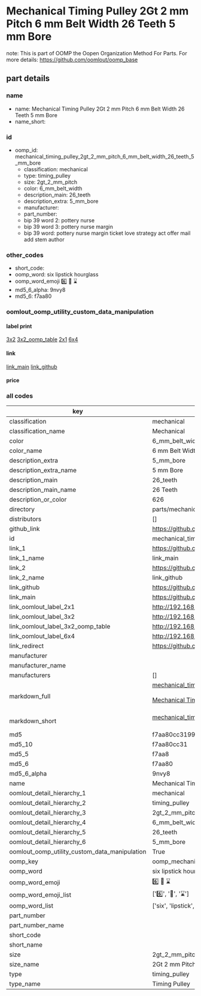 # Mechanical Timing Pulley 2Gt 2 mm Pitch 6 mm Belt Width 26 Teeth 5 mm Bore  

note: This is part of OOMP the Oopen Organization Method For Parts. For more details: https://github.com/oomlout/oomp_base

##  part details
  







### name
* name: Mechanical Timing Pulley 2Gt 2 mm Pitch 6 mm Belt Width 26 Teeth 5 mm Bore
* name_short: 
### id
* oomp_id: mechanical_timing_pulley_2gt_2_mm_pitch_6_mm_belt_width_26_teeth_5_mm_bore
  * classification: mechanical
  * type: timing_pulley
  * size: 2gt_2_mm_pitch
  * color: 6_mm_belt_width
  * description_main: 26_teeth
  * description_extra: 5_mm_bore
  * manufacturer: 
  * part_number: 
  * bip 39 word 2: pottery nurse
  * bip 39 word 3: pottery nurse margin
  * bip 39 word: pottery nurse margin ticket love strategy act offer mail add stem author

### other_codes
* short_code: 
* oomp_word: six lipstick hourglass
* oomp_word_emoji :six: :lipstick: :hourglass:
* md5_6_alpha: 9nvy8
* md5_6: f7aa80






### oomlout_oomp_utility_custom_data_manipulation
#### label print
[3x2](http://192.168.1.245:1112/?label=oomp%209nvy8)
[3x2_oomp_table](http://192.168.1.108:1112/?label=oomp%209nvy8)
[2x1](http://192.168.1.242:1112/?label=oomp%209nvy8)
[6x4](http://192.168.1.55:1112/?label=oomp%209nvy8)    

#### link

[link_main](https://github.com/oomlout/oomlout_oomp_version_1_messy/tree/main/parts/mechanical_timing_pulley_2gt_2_mm_pitch_6_mm_belt_width_26_teeth_5_mm_bore) [link_github](https://github.com/oomlout/oomlout_oomp_version_1_messy/tree/main/parts/mechanical_timing_pulley_2gt_2_mm_pitch_6_mm_belt_width_26_teeth_5_mm_bore)                             

#### price







### all codes 
| key | value |  
| --- | --- |  
| classification | mechanical |  
| classification_name | Mechanical |  
| color | 6_mm_belt_width |  
| color_name | 6 mm Belt Width |  
| description_extra | 5_mm_bore |  
| description_extra_name | 5 mm Bore |  
| description_main | 26_teeth |  
| description_main_name | 26 Teeth |  
| description_or_color | 626 |  
| directory | parts/mechanical_timing_pulley_2gt_2_mm_pitch_6_mm_belt_width_26_teeth_5_mm_bore |  
| distributors | [] |  
| github_link | https://github.com/oomlout/oomlout_oomp_part_src/tree/main/parts/mechanical_timing_pulley_2gt_2_mm_pitch_6_mm_belt_width_26_teeth_5_mm_bore |  
| id | mechanical_timing_pulley_2gt_2_mm_pitch_6_mm_belt_width_26_teeth_5_mm_bore |  
| link_1 | https://github.com/oomlout/oomlout_oomp_version_1_messy/tree/main/parts/mechanical_timing_pulley_2gt_2_mm_pitch_6_mm_belt_width_26_teeth_5_mm_bore |  
| link_1_name | link_main |  
| link_2 | https://github.com/oomlout/oomlout_oomp_version_1_messy/tree/main/parts/mechanical_timing_pulley_2gt_2_mm_pitch_6_mm_belt_width_26_teeth_5_mm_bore |  
| link_2_name | link_github |  
| link_github | https://github.com/oomlout/oomlout_oomp_version_1_messy/tree/main/parts/mechanical_timing_pulley_2gt_2_mm_pitch_6_mm_belt_width_26_teeth_5_mm_bore |  
| link_main | https://github.com/oomlout/oomlout_oomp_version_1_messy/tree/main/parts/mechanical_timing_pulley_2gt_2_mm_pitch_6_mm_belt_width_26_teeth_5_mm_bore |  
| link_oomlout_label_2x1 | http://192.168.1.242:1112/?label=oomp%209nvy8 |  
| link_oomlout_label_3x2 | http://192.168.1.245:1112/?label=oomp%209nvy8 |  
| link_oomlout_label_3x2_oomp_table | http://192.168.1.108:1112/?label=oomp%209nvy8 |  
| link_oomlout_label_6x4 | http://192.168.1.55:1112/?label=oomp%209nvy8 |  
| link_redirect | https://github.com/oomlout/oomlout_oomp_version_1_messy/tree/main/parts/mechanical_timing_pulley_2gt_2_mm_pitch_6_mm_belt_width_26_teeth_5_mm_bore |  
| manufacturer |  |  
| manufacturer_name |  |  
| manufacturers | [] |  
| markdown_full | [mechanical_timing_pulley_2gt_2_mm_pitch_6_mm_belt_width_26_teeth_5_mm_bore](none)<br>[](none)<br>[Mechanical Timing Pulley 2Gt 2 Mm Pitch 6 Mm Belt Width 26 Teeth 5 Mm Bore](none)<br><br> |  
| markdown_short | [mechanical_timing_pulley_2gt_2_mm_pitch_6_mm_belt_width_26_teeth_5_mm_bore](none)<br><br> |  
| md5 | f7aa80cc3199604f5b423e1b0fe5e547 |  
| md5_10 | f7aa80cc31 |  
| md5_5 | f7aa8 |  
| md5_6 | f7aa80 |  
| md5_6_alpha | 9nvy8 |  
| name | Mechanical Timing Pulley 2Gt 2 mm Pitch 6 mm Belt Width 26 Teeth 5 mm Bore |  
| oomlout_detail_hierarchy_1 | mechanical |  
| oomlout_detail_hierarchy_2 | timing_pulley |  
| oomlout_detail_hierarchy_3 | 2gt_2_mm_pitch |  
| oomlout_detail_hierarchy_4 | 6_mm_belt_width |  
| oomlout_detail_hierarchy_5 | 26_teeth |  
| oomlout_detail_hierarchy_6 | 5_mm_bore |  
| oomlout_oomp_utility_custom_data_manipulation | True |  
| oomp_key | oomp_mechanical_timing_pulley_2gt_2_mm_pitch_6_mm_belt_width_26_teeth_5_mm_bore |  
| oomp_word | six lipstick hourglass |  
| oomp_word_emoji | :six: :lipstick: :hourglass: |  
| oomp_word_emoji_list | [':six:', ':lipstick:', ':hourglass:'] |  
| oomp_word_list | ['six', 'lipstick', 'hourglass'] |  
| part_number |  |  
| part_number_name |  |  
| short_code |  |  
| short_name |  |  
| size | 2gt_2_mm_pitch |  
| size_name | 2Gt 2 mm Pitch |  
| type | timing_pulley |  
| type_name | Timing Pulley |  
